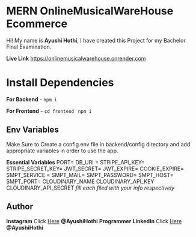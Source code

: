 # MERN OnlineMusicalWareHouse Ecommerce

Hi! My name is **Ayushi Hothi**, I have created this Project for my Bachelor Final Examination.

**Live Link** https://onlinemusicalwarehouse.onrender.com

# Install Dependencies

**For Backend** - `npm i`

**For Frontend** - `cd frontend` ` npm i`

## Env Variables

Make Sure to Create a config.env file in backend/config directory and add appropriate variables in order to use the app.

**Essential Variables**
PORT=
DB_URI =
STRIPE_API_KEY=
STRIPE_SECRET_KEY=
JWT_SECRET=
JWT_EXPIRE=
COOKIE_EXPIRE=
SMPT_SERVICE =
SMPT_MAIL=
SMPT_PASSWORD=
SMPT_HOST=
SMPT_PORT=
CLOUDINARY_NAME
CLOUDINARY_API_KEY
CLOUDINARY_API_SECRET
_fill each filed with your info respectively_

## Author

**Instagram** Click [Here](https://www.instagram.com/ayushihothi) **@AyushiHothi**
**Programmer**
**LinkedIn** Click [Here](https://in.linkedin.com/in/ayushi-hothi-9b3563236) **@AyushiHothi**